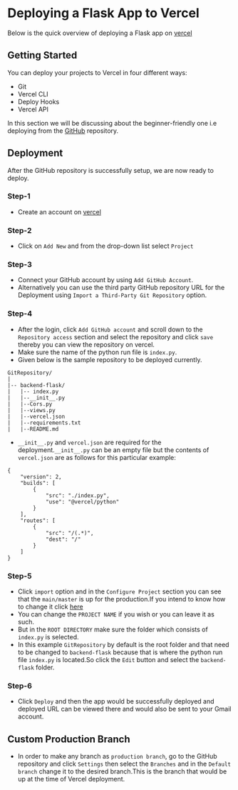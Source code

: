 
# Deploying a Flask App to Vercel
Below is the quick overview of deploying a Flask app on [vercel](https://vercel.com/)





##  Getting Started
You can deploy your projects to Vercel in four different ways:

* Git
* Vercel CLI
* Deploy Hooks
* Vercel API

In this section we will be discussing about the beginner-friendly one i.e deploying from the [GitHub](https://github.com/) repository.




## Deployment

After the GitHub repository is successfully setup, we are now ready to deploy.

### Step-1
* Create an account on [vercel](https://vercel.com/) 


### Step-2
* Click on ```Add New``` and from the drop-down list select ```Project```

### Step-3
* Connect your GitHub account by using ```Add GitHub Account```.
* Alternatively you can use the third party GitHub repository URL for the Deployment using ```Import a Third-Party Git Repository``` option.

### Step-4
* After the login, click ```Add GitHub account``` and scroll down to the ```Repository access``` section and select the repository and click ```save``` thereby you can view the repository on vercel.
* Make sure the name of the python run file is ```index.py```.
* Given below is the sample repository to be deployed currently.

```
GitRepository/
|
|-- backend-flask/
|   |-- index.py
|   |--__init__.py
|   |--Cors.py
|   |--views.py
|   |--vercel.json
|   |--requirements.txt
|   |--README.md
```
* ```__init__.py``` and ```vercel.json``` are required for the deployment.```__init__.py``` can be an empty file but the contents of ```vercel.json``` are as follows for this particular example:
```
{
    "version": 2,
    "builds": [
        {
            "src": "./index.py",
            "use": "@vercel/python"
        }
    ],
    "routes": [
        {
            "src": "/(.*)",
            "dest": "/"
        }
    ]
}
```

### Step-5
* Click ```import``` option and in the ```Configure Project``` section you can see that the ```main/master``` is up for the production.If you intend to know how to change it click [here](#custom-production-branch)
* You can change the ```PROJECT NAME``` if you wish or you can leave it as such.
* But in the ```ROOT DIRECTORY``` make sure the folder which consists of ```index.py``` is selected.
* In this example ```GitRepository``` by default is the root folder and that need to be changed to ```backend-flask``` because that is where the python run file ```index.py``` is located.So click the ```Edit``` button and select the ```backend-flask``` folder.

### Step-6
* Click ```Deploy``` and then the app would be successfully deployed and deployed URL can be viewed there and would also be sent to your Gmail account.

## Custom Production Branch

* In order to make any branch as ```production branch```, go to the GitHub repository and click ```Settings``` then select the ```Branches``` and in the ```Default branch``` change it to the desired branch.This is the branch that would be up at the time of Vercel deployment.
